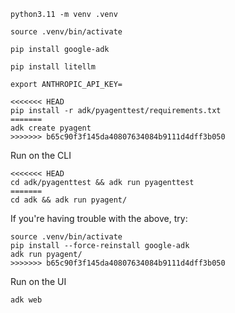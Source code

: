 ```
python3.11 -m venv .venv
```

```
source .venv/bin/activate
```

```
pip install google-adk

pip install litellm
```

```
export ANTHROPIC_API_KEY=
```

```
<<<<<<< HEAD
pip install -r adk/pyagenttest/requirements.txt
=======
adk create pyagent
>>>>>>> b65c90f3f145da40807634084b9111d4dff3b050
```

Run on the CLI
```
<<<<<<< HEAD
cd adk/pyagenttest && adk run pyagenttest
=======
cd adk && adk run pyagent/
```

If you're having trouble with the above, try:
```
source .venv/bin/activate
pip install --force-reinstall google-adk
adk run pyagent/
>>>>>>> b65c90f3f145da40807634084b9111d4dff3b050
```

Run on the UI
```
adk web
```